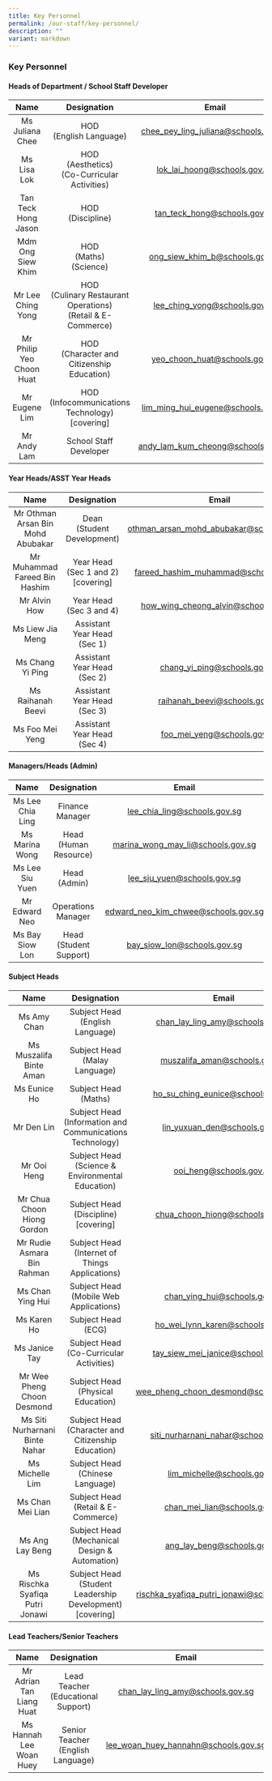 ```yaml
---
title: Key Personnel
permalink: /our-staff/key-personnel/
description: ""
variant: markdown
---
```

### Key Personnel

#### Heads of Department / School Staff Developer

| Name | Designation | Email |
|:---:|:---:|:---:|
| Ms Juliana Chee | HOD<br>(English Language) | chee_pey_ling_juliana@schools.gov.sg |
| Ms Lisa Lok | HOD<br>(Aesthetics)<br>(Co-Curricular Activities) | lok_lai_hoong@schools.gov.sg |
| Tan Teck Hong Jason | HOD<br>(Discipline) | tan_teck_hong@schools.gov.sg |
| Mdm Ong Siew Khim | HOD<br>(Maths)<br>(Science) | ong_siew_khim_b@schools.gov.sg |
| Mr Lee Ching Yong | HOD<br>(Culinary Restaurant Operations)<br>(Retail &amp; E-Commerce)<br> | lee_ching_yong@schools.gov.sg |
| Mr Philip Yeo Choon Huat | HOD<br>(Character and Citizenship Education) | yeo_choon_huat@schools.gov.sg |
| Mr Eugene Lim | HOD<br>(Infocommunications Technology)<br> [covering] | lim_ming_hui_eugene@schools.gov.sg |
| Mr Andy Lam | School Staff Developer | andy_lam_kum_cheong@schools.gov.sg |

 
#### Year Heads/ASST Year Heads

| Name | Designation | Email |
|:---:|:---:|:---:|
| Mr Othman Arsan Bin Mohd Abubakar | Dean <br>(Student Development) | othman_arsan_mohd_abubakar@schools.gov.sg |
| Mr Muhammad Fareed Bin Hashim | Year Head <br>(Sec 1 and 2) [covering] | fareed_hashim_muhammad@schools.gov.sg |
| Mr Alvin How | Year Head <br>(Sec 3 and 4) | how_wing_cheong_alvin@schools.gov.sg |
| Ms Liew Jia Meng | Assistant Year Head <br>(Sec 1) |  |
| Ms Chang Yi Ping |  Assistant Year Head <br>(Sec 2) | chang_yi_ping@schools.gov.sg |
| Ms Raihanah Beevi |Assistant Year Head <br>(Sec 3) | raihanah_beevi@schools.gov.sg |
| Ms Foo Mei Yeng |  Assistant Year Head <br>(Sec 4) | foo_mei_yeng@schools.gov.sg |


#### Managers/Heads (Admin)

| Name | Designation | Email |
|:---:|:---:|:---:|
| Ms Lee Chia Ling | Finance Manager | lee_chia_ling@schools.gov.sg |
| Ms Marina Wong | Head (Human Resource) | marina_wong_may_li@schools.gov.sg |
| Ms Lee Siu Yuen | Head (Admin) | lee_siu_yuen@schools.gov.sg |
| Mr Edward Neo | Operations Manager |edward_neo_kim_chwee@schools.gov.sg |
| Ms Bay Siow Lon | Head (Student Support) | bay_siow_lon@schools.gov.sg |


#### Subject Heads

| Name | Designation | Email |
|:---:|:---:|:---:|
| Ms Amy Chan  | Subject Head<br>(English Language) | chan_lay_ling_amy@schools.gov.sg |
| Ms Muszalifa Binte Aman | Subject Head<br>(Malay Language)| muszalifa_aman@schools.gov.sg |
| Ms Eunice Ho | Subject Head (Maths)| ho_su_ching_eunice@schools.gov.sg |
| Mr Den Lin | Subject Head<br>(Information and Communications Technology) | lin_yuxuan_den@schools.gov.sg |
| Mr Ooi Heng | Subject Head (Science &amp; Environmental Education) | ooi_heng@schools.gov.sg |
| Mr Chua Choon Hiong Gordon | Subject Head (Discipline)<br>[covering] | chua_choon_hiong@schools.gov.sg |
| Mr Rudie Asmara Bin Rahman | Subject Head (Internet of Things Applications) |  |
| Ms Chan Ying Hui | Subject Head<br>(Mobile Web Applications) | chan_ying_hui@schools.gov.sg|
| Ms Karen Ho | Subject Head<br>(ECG) | ho_wei_lynn_karen@schools.gov.sg |
| Ms Janice Tay | Subject Head<br>(Co-Curricular Activities) | tay_siew_mei_janice@schools.gov.sg |
| Mr Wee Pheng Choon Desmond | Subject Head<br>(Physical Education) | wee_pheng_choon_desmond@schools.gov.sg |
| Ms Siti Nurharnani Binte Nahar | Subject Head<br>(Character and Citizenship Education) | siti_nurharnani_nahar@schools.gov.sg |
| Ms Michelle Lim | Subject Head <br> (Chinese Language) | lim_michelle@schools.gov.sg|
| Ms Chan Mei Lian | Subject Head <br>(Retail &amp; E-Commerce) | chan_mei_lian@schools.gov.sg
| Ms Ang Lay Beng | Subject Head <br> (Mechanical Design &amp; Automation) | ang_lay_beng@schools.gov.sg|
| Ms Rischka Syafiqa Putri Jonawi | Subject Head <br> (Student Leadership Development) <br>[covering] | rischka_syafiqa_putri_jonawi@schools.gov.sg|

#### Lead Teachers/Senior Teachers

| Name | Designation | Email |
|:---:|:---:|:---:|
| Mr Adrian Tan Liang Huat  | Lead Teacher<br>(Educational Support) | chan_lay_ling_amy@schools.gov.sg |
| Ms Hannah Lee Woan Huey | Senior Teacher<br>(English Language)| lee_woan_huey_hannahn@schools.gov.sg |